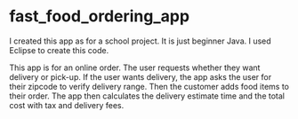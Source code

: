 # fast_food_ordering_app

I created this app as for a school project. It is just beginner Java. I used Eclipse to create this code.

This app is for an online order. The user requests whether they want delivery or pick-up. If the user wants delivery, the app asks the user for their zipcode to verify delivery range. Then the customer adds food items to their order. The app then calculates the delivery estimate time and the total cost with tax and delivery fees. 
